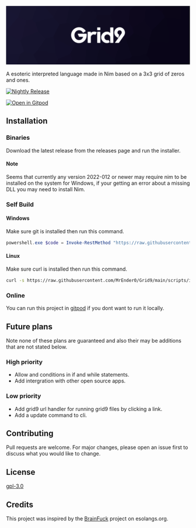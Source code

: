 <img src=".github/assets/banner.png">

A esoteric interpreted language made in Nim based on a 3x3 grid of zeros and ones.

[![Nightly Release](https://github.com/MrEnder0/Grid9/actions/workflows/nightly.yml/badge.svg)](https://github.com/MrEnder0/Grid9/actions/workflows/nightly.yml)

[![Open in Gitpod](https://gitpod.io/button/open-in-gitpod.svg)](https://gitpod.io/#https://github.com/MrEnder0/Grid9)

## Installation

### Binaries

Download the latest release from the releases page and run the installer.

#### Note

Seems that currently any version 2022-012 or newer may require nim to be installed on the system for Windows, if your getting an error about a missing DLL you may need to install Nim.

### Self Build

#### Windows

Make sure git is installed then run this command.

```powershell
powershell.exe $code = Invoke-RestMethod "https://raw.githubusercontent.com/MrEnder0/Grid9/main/scripts/install_windows.ps1"; foreach($a in $code) {iex $a;}
```

#### Linux

Make sure curl is installed then run this command.

```bash
curl -s https://raw.githubusercontent.com/MrEnder0/Grid9/main/scripts/install_linux.sh | bash
```

### Online

You can run this project in [gitpod](https://gitpod.io/#https://github.com/MrEnder0/Grid9) if you dont want to run it locally.

## Future plans

Note none of these plans are guaranteed and also their may be additions that are not stated below.

### High priority

- Allow and conditions in if and while statements.
- Add intergration with other open source apps.

### Low priority

- Add grid9 url handler for running grid9 files by clicking a link.
- Add a update command to cli.

## Contributing

Pull requests are welcome. For major changes, please open an issue first to discuss what you would like to change.

## License

[gpl-3.0](https://choosealicense.com/licenses/lgpl-3.0/)

## Credits

This project was inspired by the [BrainFuck](https://esolangs.org/wiki/Brainfuck) project on esolangs.org.
